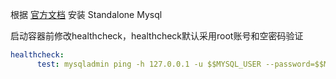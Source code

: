 根据 [官方文档](https://github.com/nacos-group/nacos-docker/blob/master/README_ZH.md) 安装 Standalone Mysql

启动容器前修改healthcheck，healthcheck默认采用root账号和空密码验证
```yaml
healthcheck:
      test: mysqladmin ping -h 127.0.0.1 -u $$MYSQL_USER --password=$$MYSQL_PASSWORD
```
